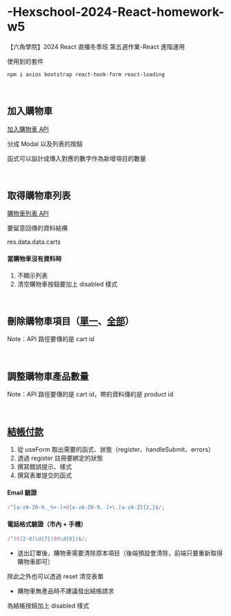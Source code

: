 # -Hexschool-2024-React-homework-w5

【六角學院】2024 React 直播冬季班 第五週作業-React 進階運用

使用到的套件

```bash
npm i axios bootstrap react-hook-form react-loading
```

<br>

## 加入購物車

[加入購物車 API](<https://hexschool.github.io/ec-courses-api-swaggerDoc/#/%E5%AE%A2%E6%88%B6%E8%B3%BC%E7%89%A9%20-%20%E8%B3%BC%E7%89%A9%E8%BB%8A%20(Cart)/post_v2_api__api_path__cart>)

分成 Modal 以及列表的按鈕

函式可以設計成傳入對應的數字作為新增項目的數量

<br>

## 取得購物車列表

[購物車列表 API](<https://hexschool.github.io/ec-courses-api-swaggerDoc/#/%E5%AE%A2%E6%88%B6%E8%B3%BC%E7%89%A9%20-%20%E8%B3%BC%E7%89%A9%E8%BB%8A%20(Cart)/get_v2_api__api_path__cart>)

要留意回傳的資料結構

res.data.data.carts

#### 當購物車沒有資料時

1. 不顯示列表
2. 清空購物車按鈕要加上 disabled 樣式

<br>

## 刪除購物車項目（[單一](<https://hexschool.github.io/ec-courses-api-swaggerDoc/#/%E5%AE%A2%E6%88%B6%E8%B3%BC%E7%89%A9%20-%20%E8%B3%BC%E7%89%A9%E8%BB%8A%20(Cart)/delete_v2_api__api_path__cart__id_>)、[全部](<https://hexschool.github.io/ec-courses-api-swaggerDoc/#/%E5%AE%A2%E6%88%B6%E8%B3%BC%E7%89%A9%20-%20%E8%B3%BC%E7%89%A9%E8%BB%8A%20(Cart)/delete_v2_api__api_path__carts>)）

Note：API 路徑要傳的是 cart id

<br>

## 調整購物車產品數量

Note：API 路徑要傳的是 cart id，帶的資料傳的是 product id

<br>

## [結帳付款](<https://hexschool.github.io/ec-courses-api-swaggerDoc/#/%E5%AE%A2%E6%88%B6%E8%B3%BC%E7%89%A9%20-%20%E7%B5%90%E5%B8%B3%20(Order)/post_v2_api__api_path__order>)

1. 從 useForm 取出需要的函式、狀態（register、handleSubmit、errors）
2. 透過 register 註冊要綁定的狀態
3. 撰寫錯誤提示、樣式
4. 撰寫表單提交的函式

#### Email 驗證

```jsx
/^[a-zA-Z0-9._%+-]+@[a-zA-Z0-9.-]+\.[a-zA-Z]{2,}$/;
```

#### 電話格式驗證（市內 + 手機）

```jsx
/^(0[2-8]\d{7}|09\d{8})$/;
```

- 送出訂單後，購物車需要清除原本項目（後端預設會清除，前端只要重新取得購物車即可）

除此之外也可以透過 reset 清空表單

- 購物車無產品時不建議發出結帳請求

為結帳按鈕加上 disabled 樣式

<br>
